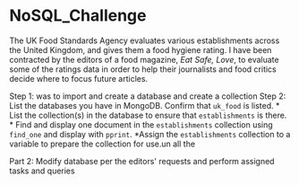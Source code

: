 # NoSQL_Challenge

The UK Food Standards Agency evaluates various establishments across the United Kingdom, and gives them a food hygiene rating.
I have been contracted by the editors of a food magazine, *Eat Safe, Love*, to evaluate some of the ratings data in order to help their journalists and food critics decide where to focus future articles.

Step 1: was to import and create a database and create a collection
Step 2: List the databases you have in MongoDB. Confirm that `uk_food` is listed.
    * List the collection(s) in the database to ensure that `establishments` is there.
    * Find and display one document in the `establishments` collection using `find_one` and display with `pprint`.
    *Assign the `establishments` collection to a variable to prepare the collection for use.un all the

  Part 2: Modify database per the editors' requests and perform assigned tasks and queries  